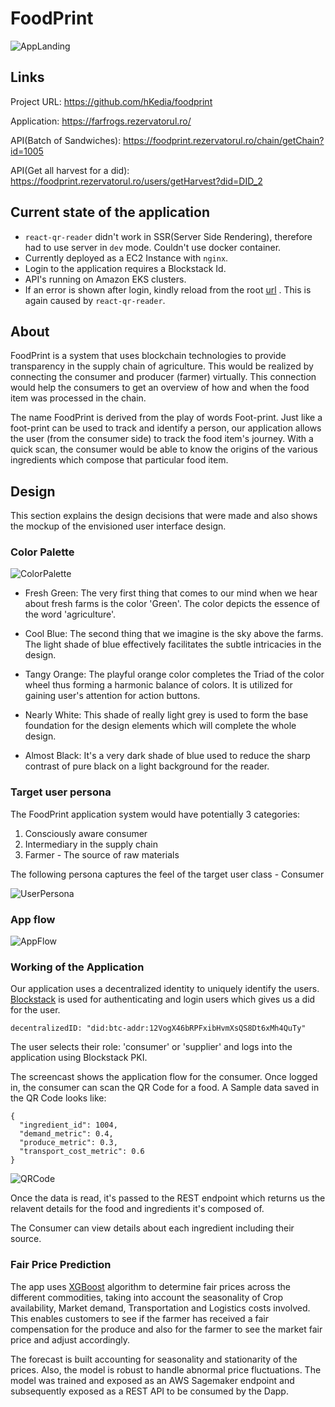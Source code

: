 # FoodPrint

![AppLanding](https://github.com/hKedia/foodprint/blob/master/documentation/landing.png)

## Links

Project URL: https://github.com/hKedia/foodprint

Application: https://farfrogs.rezervatorul.ro/

API(Batch of Sandwiches): https://foodprint.rezervatorul.ro/chain/getChain?id=1005

API(Get all harvest for a did): https://foodprint.rezervatorul.ro/users/getHarvest?did=DID_2

## Current state of the application

* `react-qr-reader` didn't work in SSR(Server Side Rendering), therefore had to use server in `dev` mode. Couldn't use docker container.
* Currently deployed as a EC2 Instance with `nginx`.
* Login to the application requires a Blockstack Id.
* API's running on Amazon EKS clusters.
* If an error is shown after login, kindly reload from the root [url](https://farfrogs.rezervatorul.ro/) . This is again caused by `react-qr-reader`.

## About

FoodPrint is a system that uses blockchain technologies to provide transparency in the supply chain of agriculture. This would be realized by connecting the consumer and producer (farmer) virtually. This connection would help the consumers to get an overview of how and when the food item was processed in the chain.

The name FoodPrint is derived from the play of words Foot-print. Just like a foot-print can be used to track and identify a person, our application allows the user (from the consumer side) to track the food item's journey. With a quick scan, the consumer would be able to know the origins of the various ingredients which compose that particular food item.

## Design

This section explains the design decisions that were made and also shows the mockup of the envisioned user interface design.

### Color Palette

![ColorPalette](https://github.com/hKedia/foodprint/blob/master/documentation/palette.png)

* Fresh Green: The very first thing that comes to our mind when we hear about fresh farms is the color 'Green'. The color depicts the essence of the word 'agriculture'.

* Cool Blue: The second thing that we imagine is the sky above the farms. The light shade of blue effectively facilitates the subtle intricacies in the design.

* Tangy Orange: The playful orange color completes the Triad of the color wheel thus forming a harmonic balance of colors. It is utilized for gaining user's attention for action buttons.

* Nearly White: This shade of really light grey is used to form the base foundation for the design elements which will complete the whole design.

* Almost Black: It's a very dark shade of blue used to reduce the sharp contrast of pure black on a light background for the reader.

### Target user persona

The FoodPrint application system would have potentially 3 categories:
1. Consciously aware consumer
2. Intermediary in the supply chain
3. Farmer - The source of raw materials

The following persona captures the feel of the target user class - Consumer

![UserPersona](https://github.com/hKedia/foodprint/blob/master/documentation/persona.png)

### App flow

![AppFlow](https://github.com/hKedia/foodprint/blob/master/documentation/appflow.png)

### Working of the Application

Our application uses a decentralized identity to uniquely identify the users. [Blockstack](https://blockstack.org/) is used for authenticating and login users which gives us a did for the user.

```
decentralizedID: "did:btc-addr:12VogX46bRPFxibHvmXsQS8Dt6xMh4QuTy"
```

The user selects their role: 'consumer' or 'supplier' and logs into the application using Blockstack PKI.

The screencast shows the application flow for the consumer. Once logged in, the consumer can scan the QR Code for a food. A Sample data saved in the QR Code looks like:

```
{
  "ingredient_id": 1004,
  "demand_metric": 0.4,
  "produce_metric": 0.3,
  "transport_cost_metric": 0.6
}
```

![QRCode](https://github.com/hKedia/foodprint/blob/master/documentation/qrcode.png)

Once the data is read, it's passed to the REST endpoint which returns us the relavent details for the food and ingredients it's composed of.

The Consumer can view details about each ingredient including their source. 

### Fair Price Prediction

The app uses [XGBoost](https://xgboost.readthedocs.io/en/latest/) algorithm to determine fair prices across the different commodities, taking into account the seasonality of Crop availability, Market demand, Transportation and Logistics costs involved. This enables customers to see if the farmer has received a fair compensation for the produce and also for the farmer to see the market fair price and adjust accordingly.

The forecast is built accounting for seasonality and stationarity of the prices. Also, the model is robust to handle abnormal price fluctuations. The model was trained and exposed as an AWS Sagemaker endpoint and subsequently exposed as a REST API to be consumed by the Dapp.
